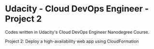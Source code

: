 # Udacity - Cloud DevOps Engineer - Project 2

Codes written in Udacity's Cloud DevOps Engineer Nanodegree Course.  

Project 2: Deploy a high-availability web app using CloudFormation
